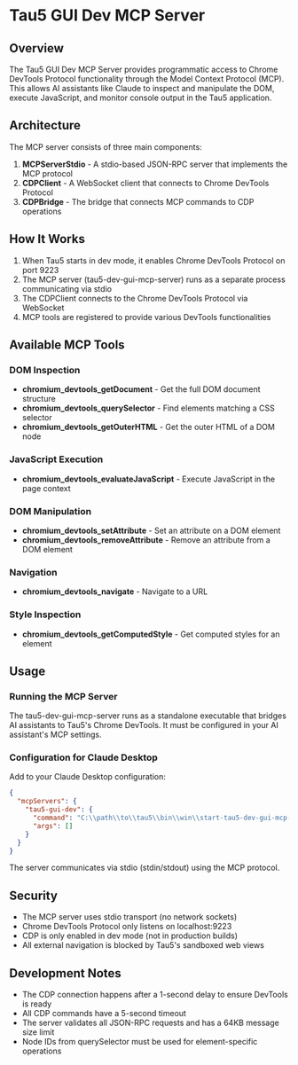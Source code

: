 # Tau5 GUI Dev MCP Server

## Overview
The Tau5 GUI Dev MCP Server provides programmatic access to Chrome DevTools Protocol functionality through the Model Context Protocol (MCP). This allows AI assistants like Claude to inspect and manipulate the DOM, execute JavaScript, and monitor console output in the Tau5 application.

## Architecture
The MCP server consists of three main components:

1. **MCPServerStdio** - A stdio-based JSON-RPC server that implements the MCP protocol
2. **CDPClient** - A WebSocket client that connects to Chrome DevTools Protocol
3. **CDPBridge** - The bridge that connects MCP commands to CDP operations

## How It Works
1. When Tau5 starts in dev mode, it enables Chrome DevTools Protocol on port 9223
2. The MCP server (tau5-dev-gui-mcp-server) runs as a separate process communicating via stdio
3. The CDPClient connects to the Chrome DevTools Protocol via WebSocket
4. MCP tools are registered to provide various DevTools functionalities

## Available MCP Tools

### DOM Inspection
- **chromium_devtools_getDocument** - Get the full DOM document structure
- **chromium_devtools_querySelector** - Find elements matching a CSS selector
- **chromium_devtools_getOuterHTML** - Get the outer HTML of a DOM node

### JavaScript Execution
- **chromium_devtools_evaluateJavaScript** - Execute JavaScript in the page context

### DOM Manipulation
- **chromium_devtools_setAttribute** - Set an attribute on a DOM element
- **chromium_devtools_removeAttribute** - Remove an attribute from a DOM element

### Navigation
- **chromium_devtools_navigate** - Navigate to a URL

### Style Inspection
- **chromium_devtools_getComputedStyle** - Get computed styles for an element


## Usage

### Running the MCP Server
The tau5-dev-gui-mcp-server runs as a standalone executable that bridges AI assistants to Tau5's Chrome DevTools. It must be configured in your AI assistant's MCP settings.

### Configuration for Claude Desktop
Add to your Claude Desktop configuration:
```json
{
  "mcpServers": {
    "tau5-gui-dev": {
      "command": "C:\\path\\to\\tau5\\bin\\win\\start-tau5-dev-gui-mcp-server.bat",
      "args": []
    }
  }
}
```

The server communicates via stdio (stdin/stdout) using the MCP protocol.

## Security
- The MCP server uses stdio transport (no network sockets)
- Chrome DevTools Protocol only listens on localhost:9223
- CDP is only enabled in dev mode (not in production builds)
- All external navigation is blocked by Tau5's sandboxed web views

## Development Notes
- The CDP connection happens after a 1-second delay to ensure DevTools is ready
- All CDP commands have a 5-second timeout
- The server validates all JSON-RPC requests and has a 64KB message size limit
- Node IDs from querySelector must be used for element-specific operations